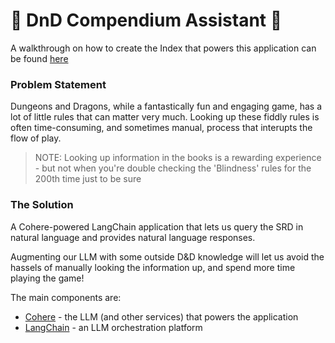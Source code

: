 # 🐉 DnD Compendium Assistant 🐉

A walkthrough on how to create the Index that powers this application can be found [here](https://colab.research.google.com/drive/1bG60AghMKHX73UneqDYrtSZZ4wiczWOS?usp=sharing)

### Problem Statement

Dungeons and Dragons, while a fantastically fun and engaging game, has a lot of little rules that can matter very much. Looking up these fiddly rules is often time-consuming, and sometimes manual, process that interupts the flow of play.

> NOTE: Looking up information in the books is a rewarding experience - but not when you're double checking the 'Blindness' rules for the 200th time just to be sure

### The Solution

A Cohere-powered LangChain application that lets us query the SRD in natural language and provides natural language responses. 

Augmenting our LLM with some outside D&D knowledge will let us avoid the hassels of manually looking the information up, and spend more time playing the game!

The main components are: 

- [Cohere](https://docs.cohere.com/docs) - the LLM (and other services) that powers the application
- [LangChain](https://github.com/langchain-ai/langchain) - an LLM orchestration platform
